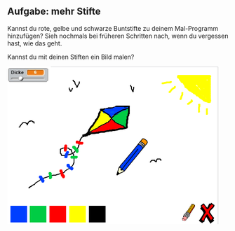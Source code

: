 ## Aufgabe: mehr Stifte

Kannst du rote, gelbe und schwarze Buntstifte zu deinem Mal-Programm hinzufügen? Sieh nochmals bei früheren Schritten nach, wenn du vergessen hast, wie das geht.

Kannst du mit deinen Stiften ein Bild malen?

![screenshot](images/paint-final.png)